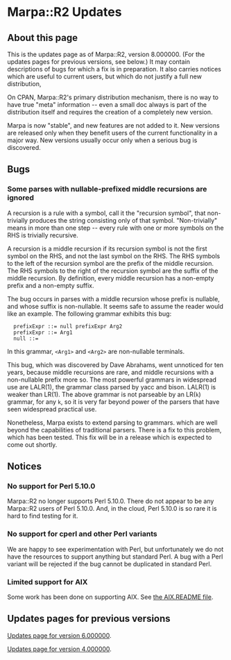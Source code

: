 <!--
Copyright 2022 Jeffrey Kegler
This file is part of Marpa::R2.  Marpa::R2 is free software: you can
redistribute it and/or modify it under the terms of the GNU Lesser
General Public License as published by the Free Software Foundation,
either version 3 of the License, or (at your option) any later version.

Marpa::R2 is distributed in the hope that it will be useful,
but WITHOUT ANY WARRANTY; without even the implied warranty of
MERCHANTABILITY or FITNESS FOR A PARTICULAR PURPOSE.  See the GNU
Lesser General Public License for more details.

You should have received a copy of the GNU Lesser
General Public License along with Marpa::R2.  If not, see
http://www.gnu.org/licenses/.
-->

# Marpa::R2 Updates

## About this page

This is the updates page as of Marpa::R2,
version 8.000000.
(For the updates pages for previous versions, see below.)
It may contain descriptions of bugs for which a fix
is in preparation.
It also carries notices which are useful to current users,
but which do not justify a full new distribution,

On CPAN, Marpa::R2's primary distribution mechanism,
there is no way to have true "meta" information --
even a small doc always is part of the distribution itself
and requires the creation of a completely new version.

Marpa is now "stable", and new features are not added to it.
New versions are released only when they benefit users
of the current functionality in a major way.
New versions usually occur only when a serious
bug is discovered.

## Bugs

### Some parses with nullable-prefixed middle recursions are ignored

A recursion is a rule with a symbol, call it the "recursion symbol",
that non-trivially
produces the string consisting only of that symbol.
"Non-trivially" means in more than one step -- every
rule with one or more symbols on the RHS is trivially
recursive.

A recursion is a middle recursion if its recursion symbol is not
the first symbol on the RHS, and not the last symbol on the RHS.
The RHS symbols to the left of the recursion symbol are the prefix
of the middle recursion.
The RHS symbols to the right of the recursion symbol are the suffix
of the middle recursion.
By definition, every middle recursion has a non-empty prefix and
a non-empty suffix.

The bug occurs in parses with a middle recursion whose prefix is
nullable, and whose suffix is non-nullable.
It seems safe to assume the reader would like an example.
The following grammar exhibits this bug:

```
  prefixExpr ::= null prefixExpr Arg2
  prefixExpr ::= Arg1
  null ::= 
```

In this grammar, `<Arg1>` and `<Arg2>` are non-nullable
terminals.

This bug, which was discovered by Dave Abrahams, went unnoticed
for ten years, because middle recursions are rare, and middle
recursions with a non-nullable prefix more so.
The most powerful grammars in widespread use are LALR(1),
the grammar class parsed by yacc and bison.
LALR(1) is weaker than LR(1).
The above grammar is not parseable by an LR(`k`) grammar,
for any `k`, so it is very far beyond power of the parsers
that have seen widespread practical use.

Nonetheless, Marpa exists to extend parsing to grammars.
which are well beyond the capabilities of traditional parsers.
There is a fix to this problem, which has been tested.
This fix will be in a release which is expected to come out shortly.

## Notices

### No support for Perl 5.10.0

Marpa::R2 no longer supports Perl 5.10.0.
There do not appear to be any Marpa::R2 users
of Perl 5.10.0.
And, in the cloud,
Perl 5.10.0 is so rare it is hard to find testing for it.

### No support for cperl and other Perl variants

We are happy to see experimentation with Perl,
but unfortunately we do not have
the resources to support anything but standard Perl.
A bug with a Perl variant will be rejected
if the bug cannot be duplicated in standard Perl.

### Limited support for AIX

Some work has been done on supporting AIX.  See
[the AIX.README file](https://github.com/jeffreykegler/Marpa--R2/blob/master/AIX.README).

## Updates pages for previous versions

[Updates page for version 6.000000](https://github.com/jeffreykegler/Marpa--R2/blob/master/etc/old_updates/UPDATES-6.000000.md).

[Updates page for version 4.000000](https://github.com/jeffreykegler/Marpa--R2/blob/master/etc/old_updates/UPDATES-4.000000.md).
